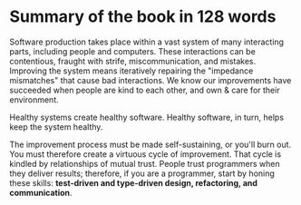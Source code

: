 # Summary of the book in 128 words

Software production takes place within a vast system of many interacting parts, including people and computers. These interactions can be contentious, fraught with strife, miscommunication, and mistakes. Improving the system means iteratively repairing the "impedance mismatches" that cause  bad interactions. We know our improvements have succeeded when people are kind to each other, and own & care for their environment.

Healthy systems create healthy software. Healthy software, in turn, helps keep the system healthy.

The improvement process must be made self-sustaining, or you'll burn out. You must therefore create a virtuous cycle of improvement. That cycle is kindled by relationships of mutual trust. People trust programmers when they deliver results; therefore, if you are a programmer, start by honing these skills: **test-driven and type-driven design, refactoring, and communication**.